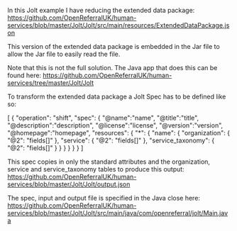 In this Jolt example I have reducing the extended data package: https://github.com/OpenReferralUK/human-services/blob/master/Jolt/Jolt/src/main/resources/ExtendedDataPackage.json

This version of the extended data package is embedded in the Jar file to allow the Jar file to easily read the file.

Note that this is not the full solution. The Java app that does this can be found here: https://github.com/OpenReferralUK/human-services/tree/master/Jolt/Jolt

To transform the extended data package a Jolt Spec has to be defined like so:

[
  {
    "operation": "shift",
    "spec": {
      "@name":"name",
      "@title":"title",
      "@description":"description",
      "@license":"license",
      "@version":"version",
      "@homepage":"homepage",
      "resources": {
        "*": {
          "name": {
            "organization": {
              "@2": "fields[]"
            },
            "service": {
              "@2": "fields[]"
            },
            "service_taxonomy": {
              "@2": "fields[]"
            }
          }
        }
      }
    }
  }
]

This spec copies in only the standard attributes and the organization, service and service_taxonomy tables to produce this output: https://github.com/OpenReferralUK/human-services/blob/master/Jolt/Jolt/output.json

The spec, input and output file is specified in the Java close here: https://github.com/OpenReferralUK/human-services/blob/master/Jolt/Jolt/src/main/java/com/openreferral/jolt/Main.java